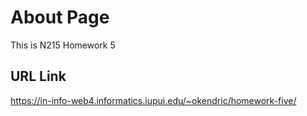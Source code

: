 # About Page

This is N215 Homework 5

## URL Link

https://in-info-web4.informatics.iupui.edu/~okendric/homework-five/
